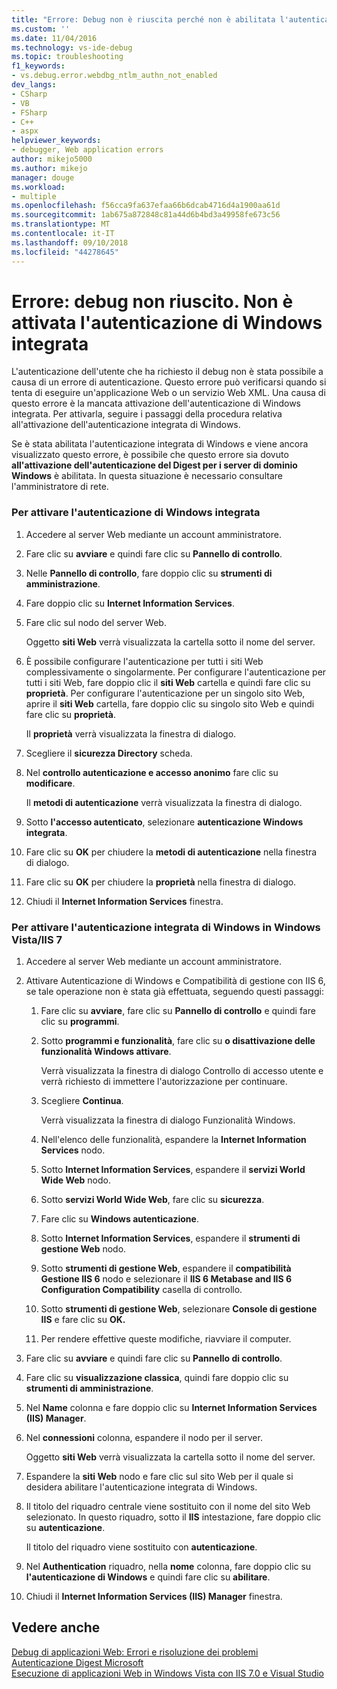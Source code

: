 ```yaml
---
title: "Errore: Debug non è riuscita perché non è abilitata l'autenticazione integrata di Windows | Microsoft Docs"
ms.custom: ''
ms.date: 11/04/2016
ms.technology: vs-ide-debug
ms.topic: troubleshooting
f1_keywords:
- vs.debug.error.webdbg_ntlm_authn_not_enabled
dev_langs:
- CSharp
- VB
- FSharp
- C++
- aspx
helpviewer_keywords:
- debugger, Web application errors
author: mikejo5000
ms.author: mikejo
manager: douge
ms.workload:
- multiple
ms.openlocfilehash: f56cca9fa637efaa66b6dcab4716d4a1900aa61d
ms.sourcegitcommit: 1ab675a872848c81a44d6b4bd3a49958fe673c56
ms.translationtype: MT
ms.contentlocale: it-IT
ms.lasthandoff: 09/10/2018
ms.locfileid: "44278645"
---
```

# <a name="error-debugging-failed-because-integrated-windows-authentication-is-not-enabled"></a>Errore: debug non riuscito. Non è attivata l'autenticazione di Windows integrata
L'autenticazione dell'utente che ha richiesto il debug non è stata possibile a causa di un errore di autenticazione. Questo errore può verificarsi quando si tenta di eseguire un'applicazione Web o un servizio Web XML. Una causa di questo errore è la mancata attivazione dell'autenticazione di Windows integrata. Per attivarla, seguire i passaggi della procedura relativa all'attivazione dell'autenticazione integrata di Windows.  
  
 Se è stata abilitata l'autenticazione integrata di Windows e viene ancora visualizzato questo errore, è possibile che questo errore sia dovuto **all'attivazione dell'autenticazione del Digest per i server di dominio Windows** è abilitata. In questa situazione è necessario consultare l'amministratore di rete.  
  
### <a name="to-enable-integrated-windows-authentication"></a>Per attivare l'autenticazione di Windows integrata  
  
1.  Accedere al server Web mediante un account amministratore.  
  
2.  Fare clic su **avviare** e quindi fare clic su **Pannello di controllo**.  
  
3.  Nelle **Pannello di controllo**, fare doppio clic su **strumenti di amministrazione**.  
  
4.  Fare doppio clic su **Internet Information Services**.  
  
5.  Fare clic sul nodo del server Web.  
  
     Oggetto **siti Web** verrà visualizzata la cartella sotto il nome del server.  
  
6.  È possibile configurare l'autenticazione per tutti i siti Web complessivamente o singolarmente. Per configurare l'autenticazione per tutti i siti Web, fare doppio clic il **siti Web** cartella e quindi fare clic su **proprietà**. Per configurare l'autenticazione per un singolo sito Web, aprire il **siti Web** cartella, fare doppio clic su singolo sito Web e quindi fare clic su **proprietà**.  
  
     Il **proprietà** verrà visualizzata la finestra di dialogo.  
  
7.  Scegliere il **sicurezza Directory** scheda.  
  
8.  Nel **controllo autenticazione e accesso anonimo** fare clic su **modificare**.  
  
     Il **metodi di autenticazione** verrà visualizzata la finestra di dialogo.  
  
9. Sotto **l'accesso autenticato**, selezionare **autenticazione Windows integrata**.  
  
10. Fare clic su **OK** per chiudere la **metodi di autenticazione** nella finestra di dialogo.  
  
11. Fare clic su **OK** per chiudere la **proprietà** nella finestra di dialogo.  
  
12. Chiudi il **Internet Information Services** finestra.  
  
### <a name="to-enable-integrated-windows-authentication-in-windows-vistaiis-7"></a>Per attivare l'autenticazione integrata di Windows in Windows Vista/IIS 7  
  
1.  Accedere al server Web mediante un account amministratore.  
  
2.  Attivare Autenticazione di Windows e Compatibilità di gestione con IIS 6, se tale operazione non è stata già effettuata, seguendo questi passaggi:  
  
    1.  Fare clic su **avviare**, fare clic su **Pannello di controllo** e quindi fare clic su **programmi**.  
  
    2.  Sotto **programmi e funzionalità**, fare clic su **o disattivazione delle funzionalità Windows attivare**.  
  
         Verrà visualizzata la finestra di dialogo Controllo di accesso utente e verrà richiesto di immettere l'autorizzazione per continuare.  
  
    3.  Scegliere **Continua**.  
  
         Verrà visualizzata la finestra di dialogo Funzionalità Windows.  
  
    4.  Nell'elenco delle funzionalità, espandere la **Internet Information Services** nodo.  
  
    5.  Sotto **Internet Information Services**, espandere il **servizi World Wide Web** nodo.  
  
    6.  Sotto **servizi World Wide Web**, fare clic su **sicurezza**.  
  
    7.  Fare clic su **Windows autenticazione**.  
  
    8.  Sotto **Internet Information Services**, espandere il **strumenti di gestione Web** nodo.  
  
    9. Sotto **strumenti di gestione Web**, espandere il **compatibilità Gestione IIS 6** nodo e selezionare il **IIS 6 Metabase and IIS 6 Configuration Compatibility** casella di controllo.  
  
    10. Sotto **strumenti di gestione Web**, selezionare **Console di gestione IIS** e fare clic su **OK.**  
  
    11. Per rendere effettive queste modifiche, riavviare il computer.  
  
3.  Fare clic su **avviare** e quindi fare clic su **Pannello di controllo**.  
  
4.  Fare clic su **visualizzazione classica**, quindi fare doppio clic su **strumenti di amministrazione**.  
  
5.  Nel **Name** colonna e fare doppio clic su **Internet Information Services (IIS) Manager**.  
  
6.  Nel **connessioni** colonna, espandere il nodo per il server.  
  
     Oggetto **siti Web** verrà visualizzata la cartella sotto il nome del server.  
  
7.  Espandere la **siti Web** nodo e fare clic sul sito Web per il quale si desidera abilitare l'autenticazione integrata di Windows.  
  
8.  Il titolo del riquadro centrale viene sostituito con il nome del sito Web selezionato. In questo riquadro, sotto il **IIS** intestazione, fare doppio clic su **autenticazione**.  
  
     Il titolo del riquadro viene sostituito con **autenticazione**.  
  
9. Nel **Authentication** riquadro, nella **nome** colonna, fare doppio clic su **l'autenticazione di Windows** e quindi fare clic su **abilitare**.  
  
10. Chiudi il **Internet Information Services (IIS) Manager** finestra.  
  
## <a name="see-also"></a>Vedere anche  
 [Debug di applicazioni Web: Errori e risoluzione dei problemi](../debugger/debugging-web-applications-errors-and-troubleshooting.md)   
 [Autenticazione Digest Microsoft](http://go.microsoft.com/fwlink/?LinkId=77938)   
 [Esecuzione di applicazioni Web in Windows Vista con IIS 7.0 e Visual Studio](https://msdn.microsoft.com/Library/262a82ac-dd0e-4096-86c6-fb463e88be66)